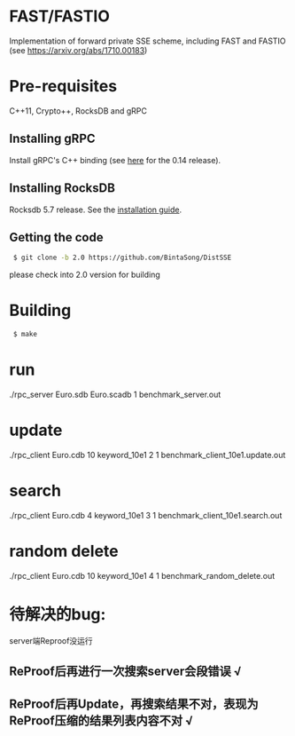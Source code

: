 # FAST/FASTIO
Implementation of forward private SSE scheme, including FAST and FASTIO (see https://arxiv.org/abs/1710.00183)

# Pre-requisites
C++11, Crypto++, RocksDB and gRPC

## Installing gRPC
Install gRPC's C++ binding (see [here](https://github.com/grpc/grpc/tree/release-0_14/src/cpp) for the 0.14 release).

## Installing RocksDB
Rocksdb 5.7 release. See the [installation guide](https://github.com/facebook/rocksdb/blob/master/INSTALL.md).

## Getting the code
```sh
 $ git clone -b 2.0 https://github.com/BintaSong/DistSSE
```
please check into 2.0 version for building

# Building
```sh
 $ make
```
# run
./rpc_server Euro.sdb Euro.scadb 1 benchmark_server.out

# update
./rpc_client Euro.cdb 10 keyword_10e1 2 1 benchmark_client_10e1.update.out

# search
./rpc_client Euro.cdb 4 keyword_10e1 3 1 benchmark_client_10e1.search.out

# random delete
./rpc_client Euro.cdb 10 keyword_10e1 4 1 benchmark_random_delete.out


# 待解决的bug:
server端Reproof没运行
## ReProof后再进行一次搜索server会段错误 √
## ReProof后再Update，再搜索结果不对，表现为ReProof压缩的结果列表内容不对 √